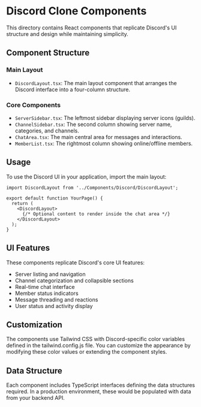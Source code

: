# Discord Clone Components

This directory contains React components that replicate Discord's UI structure and design while maintaining simplicity.

## Component Structure

### Main Layout
- `DiscordLayout.tsx`: The main layout component that arranges the Discord interface into a four-column structure.

### Core Components
- `ServerSidebar.tsx`: The leftmost sidebar displaying server icons (guilds).
- `ChannelSidebar.tsx`: The second column showing server name, categories, and channels.
- `ChatArea.tsx`: The main central area for messages and interactions.
- `MemberList.tsx`: The rightmost column showing online/offline members.

## Usage

To use the Discord UI in your application, import the main layout:

```tsx
import DiscordLayout from '../Components/Discord/DiscordLayout';

export default function YourPage() {
  return (
    <DiscordLayout>
      {/* Optional content to render inside the chat area */}
    </DiscordLayout>
  );
}
```

## UI Features

These components replicate Discord's core UI features:

- Server listing and navigation
- Channel categorization and collapsible sections
- Real-time chat interface
- Member status indicators
- Message threading and reactions
- User status and activity display

## Customization

The components use Tailwind CSS with Discord-specific color variables defined in the tailwind.config.js file. You can customize the appearance by modifying these color values or extending the component styles.

## Data Structure

Each component includes TypeScript interfaces defining the data structures required. In a production environment, these would be populated with data from your backend API. 